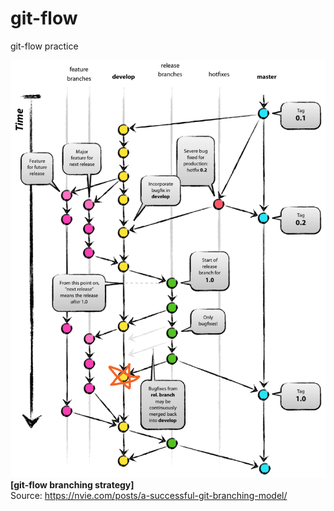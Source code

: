 # git-flow
git-flow practice

![git-flow branching strategy](imgs/git_flow_develop7.png) 
**[git-flow branching strategy]**  
Source: https://nvie.com/posts/a-successful-git-branching-model/  